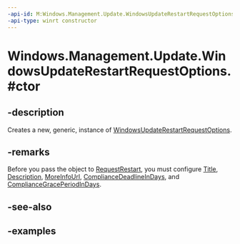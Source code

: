 ```yaml
---
-api-id: M:Windows.Management.Update.WindowsUpdateRestartRequestOptions.#ctor
-api-type: winrt constructor
---
```


# Windows.Management.Update.WindowsUpdateRestartRequestOptions.#ctor

<!--
public WindowsUpdateRestartRequestOptions ();
-->


## -description

Creates a new, generic, instance of [WindowsUpdateRestartRequestOptions](./windowsupdaterestartrequestoptions.md).

## -remarks

Before you pass the object to [RequestRestart](./windowsupdateadministrator_requestrestart_103435879.md), you must configure [Title](./windowsupdaterestartrequestoptions_title.md), [Description](./windowsupdaterestartrequestoptions_description.md), [MoreInfoUrl](./windowsupdaterestartrequestoptions_moreinfourl.md), [ComplianceDeadlineInDays](./windowsupdaterestartrequestoptions_compliancedeadlineindays.md), and [ComplianceGracePeriodInDays](./windowsupdaterestartrequestoptions_compliancegraceperiodindays.md).

## -see-also

## -examples
